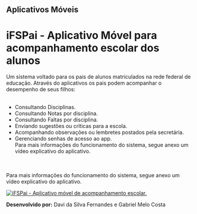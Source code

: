  <h2> Aplicativos Móveis</h2>

<h1>iFSPai - Aplicativo Móvel para acompanhamento escolar dos alunos</h1>

Um sistema voltado para os pais de alunos matriculados na rede federal de educação. Através do aplicativos os pais podem acompanhar o desempenho de seus filhos:
<br><br>
<ul>
  <li> Consultando Disciplinas.</li>
  <li> Consultando Notas por disciplina.</li>
  <li> Consultando Faltas por disciplina.</li>
  <li> Enviando sugestões ou críticas para a escola.</li>
  <li> Acompanhando observações ou lembretes postados pela secretária.</li>
  <li> Gerenciando senhas de acesso ao app.</li>
   Para mais informações do funcionamento do sistema, segue anexo um vídeo explicativo do aplicativo.
</ul>

</br></br>
Para mais informações do funcionamento do sistema, segue anexo um vídeo explicativo do aplicativo.

<ul></ul>

[![iFSPai - Aplicativo móvel de acompanhamento escolar.](https://img.youtube.com/vi/107Fs5yo43g/0.jpg)](https://www.youtube.com/watch?v=107Fs5yo43g&feature=youtu.be "iFSPai - Aplicativo móvel de acompanhamento escolar.")

<b>Desenvolvido por:</b> Davi da Silva Fernandes e Gabriel Melo Costa

